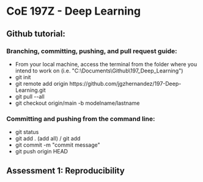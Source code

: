<h1> CoE 197Z - Deep Learning</h1>
<h2> Github tutorial:</h2>
<h3> Branching, committing, pushing, and pull request guide:</h3>
<ul>
  <li>From your local machine, access the terminal from the folder where you intend to work on (i.e. "C:\Documents\Github\197_Deep_Learning")</li>
  <li>git init</li>
  <li>git remote add origin https://github.com/jgzhernandez/197-Deep-Learning.git</li>
  <li>git pull --all</li>
  <li>git checkout origin/main -b modelname/lastname</li>
</ul>
<h3> Committing and pushing from the command line:</h3>
<ul>
  <li>git status </li>
  <li>git add . (add all) / git add <files or directory></li>
  <li>git commit -m "commit message" </li>
  <li>git push origin HEAD </li>
</ul>
<h2> Assessment 1: Reproducibility</h2>

